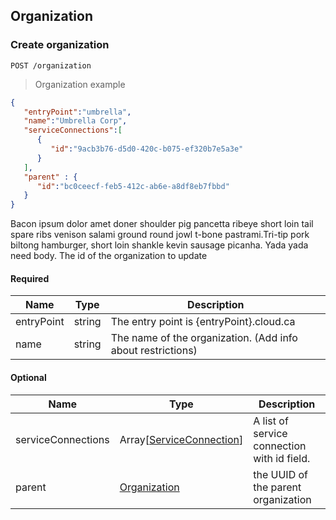 ## Organization

### Create organization

`POST /organization`

> Organization example

```json
{
   "entryPoint":"umbrella",
   "name":"Umbrella Corp",
   "serviceConnections":[
      {
         "id":"9acb3b76-d5d0-420c-b075-ef320b7e5a3e"
      }
   ],
   "parent" : {
      "id":"bc0ceecf-feb5-412c-ab6e-a8df8eb7fbbd"
   }
}
```

Bacon ipsum dolor amet doner shoulder pig pancetta ribeye short loin tail spare ribs venison salami ground round jowl t-bone pastrami.Tri-tip pork biltong hamburger, short loin shankle kevin sausage picanha. Yada yada need body. The id of the organization to update

#### Required
Name | Type | Description
---- | ---- | -----------
entryPoint | string | The entry point is {entryPoint}.cloud.ca
name | string | The name of the organization. (Add info about restrictions)

#### Optional
Name | Type | Description
---- | ---- | -----------
serviceConnections | Array[[ServiceConnection](#serviceConnection)] | A list of service connection with id field.
parent | [Organization](#organization) | the UUID of the parent organization
